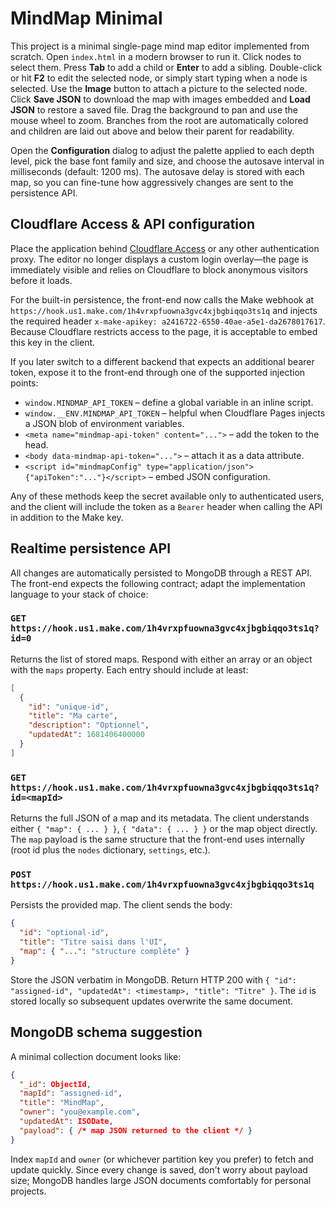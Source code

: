 # MindMap Minimal

This project is a minimal single-page mind map editor implemented from scratch.
Open `index.html` in a modern browser to run it. Click nodes to select them.
Press **Tab** to add a child or **Enter** to add a sibling. Double-click or hit
**F2** to edit the selected node, or simply start typing when a node is
selected. Use the **Image** button to attach a picture to the selected node.
Click **Save JSON** to download the map with images embedded and **Load JSON**
to restore a saved file. Drag the background to pan and use the mouse wheel to
zoom. Branches from the root are automatically colored and children are laid
out above and below their parent for readability.

Open the **Configuration** dialog to adjust the palette applied to each depth
level, pick the base font family and size, and choose the autosave interval in
milliseconds (default: 1200 ms). The autosave delay is stored with each map, so
you can fine-tune how aggressively changes are sent to the persistence API.

## Cloudflare Access & API configuration

Place the application behind [Cloudflare Access](https://developers.cloudflare.com/cloudflare-one/)
or any other authentication proxy. The editor no longer displays a custom login
overlay—the page is immediately visible and relies on Cloudflare to block
anonymous visitors before it loads.

For the built-in persistence, the front-end now calls the Make webhook at
`https://hook.us1.make.com/1h4vrxpfuowna3gvc4xjbgbiqqo3ts1q` and injects the
required header `x-make-apikey: a2416722-6550-40ae-a5e1-da2678017617`. Because
Cloudflare restricts access to the page, it is acceptable to embed this key in
the client.

If you later switch to a different backend that expects an additional bearer
token, expose it to the front-end through one of the supported injection points:

* `window.MINDMAP_API_TOKEN` – define a global variable in an inline script.
* `window.__ENV.MINDMAP_API_TOKEN` – helpful when Cloudflare Pages injects a
  JSON blob of environment variables.
* `<meta name="mindmap-api-token" content="...">` – add the token to the head.
* `<body data-mindmap-api-token="...">` – attach it as a data attribute.
* `<script id="mindmapConfig" type="application/json">{"apiToken":"..."}</script>` –
  embed JSON configuration.

Any of these methods keep the secret available only to authenticated users, and
the client will include the token as a `Bearer` header when calling the API in
addition to the Make key.

## Realtime persistence API

All changes are automatically persisted to MongoDB through a REST API. The
front-end expects the following contract; adapt the implementation language to
your stack of choice:

### `GET https://hook.us1.make.com/1h4vrxpfuowna3gvc4xjbgbiqqo3ts1q?id=0`

Returns the list of stored maps. Respond with either an array or an object with
the `maps` property. Each entry should include at least:

```json
[
  {
    "id": "unique-id",
    "title": "Ma carte",
    "description": "Optionnel",
    "updatedAt": 1681406400000
  }
]
```

### `GET https://hook.us1.make.com/1h4vrxpfuowna3gvc4xjbgbiqqo3ts1q?id=<mapId>`

Returns the full JSON of a map and its metadata. The client understands either
`{ "map": { ... } }`, `{ "data": { ... } }` or the map object directly. The
`map` payload is the same structure that the front-end uses internally (root id
plus the `nodes` dictionary, `settings`, etc.).

### `POST https://hook.us1.make.com/1h4vrxpfuowna3gvc4xjbgbiqqo3ts1q`

Persists the provided map. The client sends the body:

```json
{
  "id": "optional-id",
  "title": "Titre saisi dans l'UI",
  "map": { "...": "structure complète" }
}
```

Store the JSON verbatim in MongoDB. Return HTTP 200 with `{ "id": "assigned-id",
"updatedAt": <timestamp>, "title": "Titre" }`. The `id` is stored locally so
subsequent updates overwrite the same document.

## MongoDB schema suggestion

A minimal collection document looks like:

```json
{
  "_id": ObjectId,
  "mapId": "assigned-id",
  "title": "MindMap",
  "owner": "you@example.com",
  "updatedAt": ISODate,
  "payload": { /* map JSON returned to the client */ }
}
```

Index `mapId` and `owner` (or whichever partition key you prefer) to fetch and
update quickly. Since every change is saved, don't worry about payload size;
MongoDB handles large JSON documents comfortably for personal projects.
